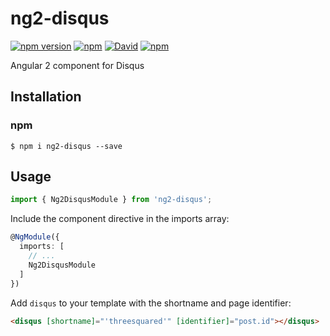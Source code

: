 # ng2-disqus

[![npm version](https://badge.fury.io/js/ng2-disqus.svg)](https://badge.fury.io/js/ng2-disqus) [![npm](https://img.shields.io/npm/dt/ng2-disqus.svg?maxAge=2592000)]() [![David](https://img.shields.io/david/threesquared/ng2-disqus.svg?maxAge=2592000)]() [![npm](https://img.shields.io/npm/l/ng2-disqus.svg?maxAge=2592000)]()

Angular 2 component for Disqus

## Installation

### npm

```
$ npm i ng2-disqus --save
```

## Usage

```ts
import { Ng2DisqusModule } from 'ng2-disqus';
```

Include the component directive in the imports array:
```ts
@NgModule({
  imports: [
    // ...
    Ng2DisqusModule
  ]
})
```

Add `disqus` to your template with the shortname and page identifier:

```html
<disqus [shortname]="'threesquared'" [identifier]="post.id"></disqus>
```
